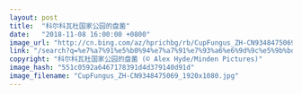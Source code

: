 ```yaml
---
layout: post
title:  "科尔科瓦杜国家公园的盘菌"
date:   "2018-11-08 16:00:00 +0800"
image_url: "http://cn.bing.com/az/hprichbg/rb/CupFungus_ZH-CN9348475069_1920x1080.jpg"
link: "/search?q=%e7%a7%91%e5%b0%94%e7%a7%91%e7%93%a6%e6%9d%9c%e5%9b%bd%e5%ae%b6%e5%85%ac%e5%9b%ad&form=hpcapt&mkt=zh-cn"
copyright: "科尔科瓦杜国家公园的盘菌 (© Alex Hyde/Minden Pictures)"
image_hash: "551c0592a6467178391d4d379140d91d"
image_filename: "CupFungus_ZH-CN9348475069_1920x1080.jpg"
---
```

